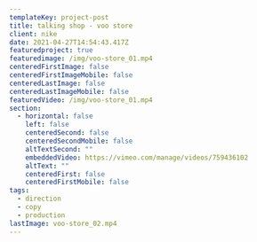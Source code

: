 ```yaml
---
templateKey: project-post
title: talking shop - voo store
client: nike
date: 2021-04-27T14:54:43.417Z
featuredproject: true
featuredimage: /img/voo-store_01.mp4
centeredFirstImage: false
centeredFirstImageMobile: false
centeredLastImage: false
centeredLastImageMobile: false
featuredVideo: /img/voo-store_01.mp4
section:
  - horizontal: false
    left: false
    centeredSecond: false
    centeredSecondMobile: false
    altTextSecond: ""
    embeddedVideo: https://vimeo.com/manage/videos/759436102
    altText: ""
    centeredFirst: false
    centeredFirstMobile: false
tags:
  - direction
  - copy
  - production
lastImage: voo-store_02.mp4
---
```

